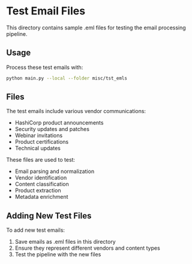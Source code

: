 # Test Email Files

This directory contains sample .eml files for testing the email processing pipeline.

## Usage

Process these test emails with:

```bash
python main.py --local --folder misc/tst_emls
```

## Files

The test emails include various vendor communications:
- HashiCorp product announcements
- Security updates and patches
- Webinar invitations
- Product certifications
- Technical updates

These files are used to test:
- Email parsing and normalization
- Vendor identification
- Content classification
- Product extraction
- Metadata enrichment

## Adding New Test Files

To add new test emails:
1. Save emails as .eml files in this directory
2. Ensure they represent different vendors and content types
3. Test the pipeline with the new files